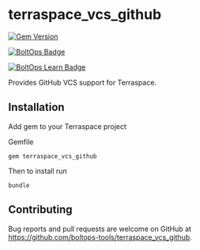 # terraspace_vcs_github

[![Gem Version](https://badge.fury.io/rb/terraspace.png)](http://badge.fury.io/rb/terraspace)

[![BoltOps Badge](https://img.boltops.com/boltops/badges/boltops-badge.png)](https://www.boltops.com)

[![BoltOps Learn Badge](https://img.boltops.com/boltops-learn/boltops-learn.png)](https://learn.boltops.com)

Provides GitHub VCS support for Terraspace.

## Installation

Add gem to your Terraspace project

Gemfile

    gem terraspace_vcs_github

Then to install run

    bundle

## Contributing

Bug reports and pull requests are welcome on GitHub at https://github.com/boltops-tools/terraspace_vcs_github.
